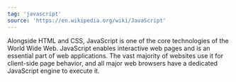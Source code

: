 ```yaml
---
tag: 'javascript'
source: 'https://en.wikipedia.org/wiki/JavaScript'
---
```


Alongside HTML and CSS, JavaScript is one of the core technologies of the World Wide Web. JavaScript enables interactive web pages and is an essential part of web applications. The vast majority of websites use it for client-side page behavior, and all major web browsers have a dedicated JavaScript engine to execute it.
